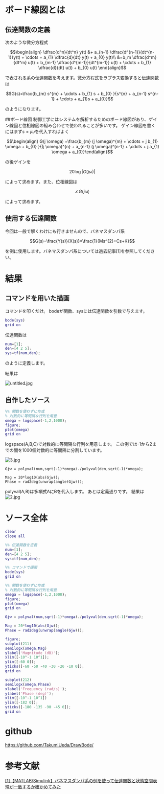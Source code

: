 # ボード線図とは
## 伝達関数の定義
次のような微分方程式

```math
\begin{align} \dfrac{d^n}{dt^n} y(t) &+ a_{n-1} \dfrac{d^{n-1}}{dt^{n-1}}y(t) + \cdots + a_{1} \dfrac{d}{dt} y(t) + a_{0} y(t)\\ &=b_m \dfrac{d^m}{dt^m} u(t) + b_{m-1} \dfrac{d^{m-1}}{dt^{m-1}} u(t) + \cdots + b_{1} \dfrac{d}{dt} u(t) + b_{0} u(t) \end{align}
```

で表される系の伝達関数を考えます。微分方程式をラプラス変換すると伝達関数は

```math
G(s)=\frac{b_{m} s^{m} + \cdots + b_{1} s + b_{0} }{s^{n} + a_{n-1} s^{n-1} + \cdots + a_{1}s + a_{0}}
```
のようになります。

##ボード線図
制御工学にはシステムを解析するためのボード線図があり、ゲイン線図と位相線図の組み合わせで使われることが多いです。
ゲイン線図を書くにはまず$s=j\omega$を代入すればよく


```math
\begin{align} G(j \omega) =\frac{b_{m} (j \omega)^{m} + \cdots + j b_{1}  \omega + b_{0} }{(j \omega)^{n} + a_{n-1} (j \omega)^{n-1} + \cdots + j a_{1} \omega + a_{0}}\end{align}
```

の後ゲインを

```math
20 \log \left | G(j \omega) \right | 
```

によって求めます。また、位相線図は

```math
\angle G(j \omega)
```

によって求めます。

## 使用する伝達関数
今回は一般で解くわけにも行きませんので、バネマスダンパ系

```math
G(s)=\frac{Y(s)}{X(s)}=\frac{1}{Ms^{2}+Cs+K}
```

を例に使用します。バネマスダンパ系については過去記事[1]を参照してください。


# 結果
## コマンドを用いた描画
コマンドを叩くだけ。
bodeが関数、sysには伝達関数を引数で与えます。

```matlab
bode(sys)
grid on
```

伝達関数は

```matlab
num=[1];
den=[4 2 5]; 
sys=tf(num,den);
```
のように定義します。


結果は

![untitled.jpg](https://qiita-image-store.s3.ap-northeast-1.amazonaws.com/0/138730/314416a2-13dd-e8a9-3b7d-179c285b63bd.jpeg)


## 自作したソース

```matlab
%% 関数を使わずに作成
% 対数的に等間隔な行列を用意
omega = logspace(-1,2,1000); 
figure;
plot(omega)
grid on
```

logspace(A,B,C)で対数的に等間隔な行列を用意します。
この例では-1から2までの間を1000個対数的に等間隔に分割しています。

![3.jpg](https://qiita-image-store.s3.ap-northeast-1.amazonaws.com/0/138730/767523fe-afd4-05da-08a7-266ac68365c6.jpeg)


```
Gjw = polyval(num,sqrt(-1)*omega)./polyval(den,sqrt(-1)*omega);

Mag = 20*log10(abs(Gjw)); 
Phase = rad2deg(unwrap(angle(Gjw)));
```
polyval(A,B)は多項式AにBを代入します。
あとは定義通りです。
結果は
![2.jpg](https://qiita-image-store.s3.ap-northeast-1.amazonaws.com/0/138730/2730c5a1-6a2b-5c3a-cc2c-ac5cea621c73.jpeg)


# ソース全体

```matlab
clear 
close all

%% 伝達関数を定義
num=[1];
den=[4 2 5]; 
sys=tf(num,den);

%% コマンドで描画
bode(sys)
grid on

%% 関数を使わずに作成
% 対数的に等間隔な行列を用意
omega = logspace(-1,2,1000); 
figure;
plot(omega)
grid on

Gjw = polyval(num,sqrt(-1)*omega)./polyval(den,sqrt(-1)*omega);

Mag = 20*log10(abs(Gjw)); 
Phase = rad2deg(unwrap(angle(Gjw)));

figure;
subplot(211)
semilogx(omega,Mag)
ylabel('Magnitude (dB)');
xlim([-10^-1 10^1]);
ylim([-60 0]);
yticks([-60 -50 -40 -30 -20 -10 0]);
grid on

subplot(212)
semilogx(omega,Phase)
xlabel('Frequency (rad/s)'); 
ylabel('Phase (deg)');
xlim([-10^-1 10^1])
ylim([-182 0]);
yticks([-180 -135 -90 -45 0]);
grid on
```

# github
https://github.com/TakumiUeda/DrawBode/


# 参考文献
[[1]【MATLAB/Simulink】バネマスダンパ系の例を使って伝達関数と状態空間表現が一致するか確かめてみた](https://qiita.com/rein/items/c2397a49078f043e9868)
